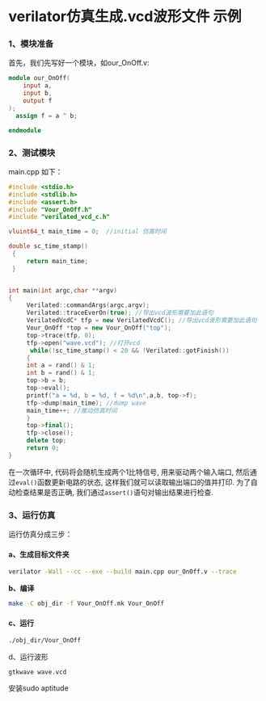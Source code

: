 # verilator仿真生成.vcd波形文件 示例

### 1、模块准备

首先，我们先写好一个模块，如our_OnOff.v:

```verilog
module our_OnOff(
    input a,
    input b,
    output f
);
  assign f = a ^ b;

endmodule
```

### 2、测试模块

main.cpp 如下：

```cpp
#include <stdio.h>
#include <stdlib.h>
#include <assert.h>
#include "Vour_OnOff.h"
#include "verilated_vcd_c.h"

vluint64_t main_time = 0;  //initial 仿真时间

double sc_time_stamp()
 {
     return main_time;
 }


int main(int argc,char **argv)
{
     Verilated::commandArgs(argc,argv);
	 Verilated::traceEverOn(true); //导出vcd波形需要加此语句
     VerilatedVcdC* tfp = new VerilatedVcdC(); //导出vcd波形需要加此语句
     Vour_OnOff *top = new Vour_OnOff("top");
	 top->trace(tfp, 0);
     tfp->open("wave.vcd"); //打开vcd
      while(!sc_time_stamp() < 20 && !Verilated::gotFinish())
     {                                                 
     int a = rand() & 1;
     int b = rand() & 1;
     top->b = b;
     top->eval();
     printf("a = %d, b = %d, f = %d\n",a,b, top->f);
     tfp->dump(main_time); //dump wave
     main_time++; //推动仿真时间
     }
     top->final();
     tfp->close();
     delete top;
     return 0;
}
```

在一次循环中, 代码将会随机生成两个1比特信号, 用来驱动两个输入端口, 然后通过`eval()`函数更新电路的状态, 这样我们就可以读取输出端口的值并打印. 为了自动检查结果是否正确, 我们通过`assert()`语句对输出结果进行检查.

### 3、运行仿真

运行仿真分成三步：

#### a、生成目标文件夹

```bash
verilator -Wall --cc --exe --build main.cpp our_OnOff.v --trace
```

 **b、编译**

```bash
make -C obj_dir -f Vour_OnOff.mk Vour_OnOff
```

#### c、运行

```bash
./obj_dir/Vour_OnOff
```

d、运行波形

```shell
gtkwave wave.vcd 
```



安装sudo aptitude